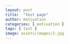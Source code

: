 ```yaml
---
layout: post
title:  "test page"
author: motivation
categories: [ motivation ]
tags: [ test ]
image: assets/images/2.jpg
---
```


